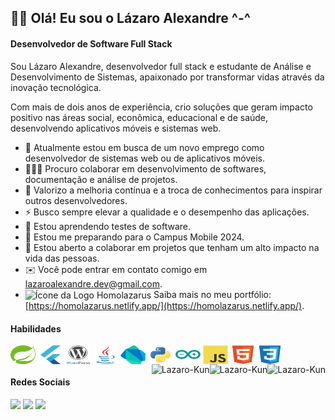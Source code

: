 ## 👋🏻 Olá! Eu sou o Lázaro Alexandre ^-^

#### Desenvolvedor de Software Full Stack

Sou Lázaro Alexandre, desenvolvedor full stack e estudante de Análise e Desenvolvimento de Sistemas, apaixonado por transformar vidas através da inovação tecnológica. 

Com mais de dois anos de experiência, crio soluções que geram impacto positivo nas áreas social, econômica, educacional e de saúde, desenvolvendo aplicativos móveis e sistemas web.

* 🔭  Atualmente estou em busca de um novo emprego como desenvolvedor de sistemas web ou de aplicativos móveis.
* 🧑🏻‍💻  Procuro colaborar em desenvolvimento de softwares, documentação e análise de projetos.
* 🌱  Valorizo a melhoria contínua e a troca de conhecimentos para inspirar outros desenvolvedores.
* ⚡  Busco sempre elevar a qualidade e o desempenho das aplicações.
* 🧠  Estou aprendendo testes de software.
* 🚀  Estou me preparando para o Campus Mobile 2024.
* 🤝  Estou aberto a colaborar em projetos que tenham um alto impacto na vida das pessoas.
* ✉️  Você pode entrar em contato comigo em [lazaroalexandre.dev@gmail.com](mailto:lazaroalexandre.dev@gmail.com).
* <img align="center" alt="Ícone da Logo Homolazarus" height="20" width="20" src="https://homolazarus.netlify.app/assets/images/logo-icon.png"> Saiba mais no meu portfólio: [https://homolazarus.netlify.app/](https://homolazarus.netlify.app/).

#### Habilidades

<div style="display: inline_block">
    <div>
      <img align="center" alt="Lazaro-Spring" height="30" width="40" src="https://raw.githubusercontent.com/devicons/devicon/master/icons/spring/spring-original.svg">
      <img align="center" alt="Lazaro-Flutter" height="30" width="40" src="https://raw.githubusercontent.com/devicons/devicon/master/icons/flutter/flutter-original.svg">
      <img align="center" alt="Lazaro-Wordpress" height="30" width="40" src="https://raw.githubusercontent.com/devicons/devicon/master/icons/wordpress/wordpress-original.svg">
      <img align="center" alt="Lazaro-Java" height="30" width="40" src="https://raw.githubusercontent.com/devicons/devicon/master/icons/java/java-original.svg">
      <img align="center" alt="Lazaro-Dart" height="30" width="40" src="https://raw.githubusercontent.com/devicons/devicon/master/icons/dart/dart-original.svg">
      <img align="center" alt="Lazaro-Python" height="30" width="40" src="https://raw.githubusercontent.com/devicons/devicon/master/icons/python/python-original.svg">
      <img align="center" alt="Lazaro-Arduino" height="30" width="40" src="https://raw.githubusercontent.com/devicons/devicon/master/icons/arduino/arduino-original.svg">
      <img align="center" alt="Lazaro-Js" height="30" width="40" src="https://raw.githubusercontent.com/devicons/devicon/master/icons/javascript/javascript-original.svg">
      <img align="center" alt="Lazaro-HTML" height="30" width="40" src="https://raw.githubusercontent.com/devicons/devicon/master/icons/html5/html5-original.svg">
      <img align="center" alt="Lazaro-CSS" height="30" width="40" src="https://raw.githubusercontent.com/devicons/devicon/master/icons/css3/css3-original.svg">
    </div>
    <div>
        <img align="right" alt="Lazaro-Kun" height="70" src="https://lh3.googleusercontent.com/a/ACg8ocKWVOMTYWZ5zhfPc77SJfjOVft03i6j86tNkrVO3q7If9CSUeJIVLIUCRLYsWr0auF0emnDXP6GuBIosb_wuAZgpjq4ZKZO=s288-c-no">
        <img align="right" alt="Lazaro-Kun" height="70" src="https://lh3.googleusercontent.com/a/ACg8ocJa8urZNsmxv0C57yFBk8G1icI463odOyjdkPDtDTWbTbhTz-Q=s288-c-no">
        <img align="right" alt="Lazaro-Kun" height="70" src="https://lh3.googleusercontent.com/a/ACg8ocJJ2VULCYBRO2acYCxHgS3nSITpxa8449z-B0IadeKSPA1TvME=s288-c-no">
    </div>
</div>

#### Redes Sociais

<div> 
  <a href="https://www.linkedin.com/in/l%C3%A1zaro-alexandre-92278a233?utm_source=share&utm_campaign=share_via&utm_content=profile&utm_medium=android_app" target="_blank"><img src="https://img.shields.io/badge/-LinkedIn-%230077B5?style=for-the-badge&logo=linkedin&logoColor=white" target="_blank"></a> 
  <a href="https://www.instagram.com/homolazarus/" target="_blank"><img src="https://img.shields.io/badge/-Instagram-%23E4405F?style=for-the-badge&logo=instagram&logoColor=white" target="_blank"></a>
  <a href = "mailto:lazaroalexandre.dev@gmail.com"><img src="https://img.shields.io/badge/-Gmail-%23333?style=for-the-badge&logo=gmail&logoColor=white" target="_blank"> 
  </a>
</div>

